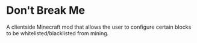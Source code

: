 # Don't Break Me
A clientside Minecraft mod that allows the user to configure certain blocks to be whitelisted/blacklisted from mining.
